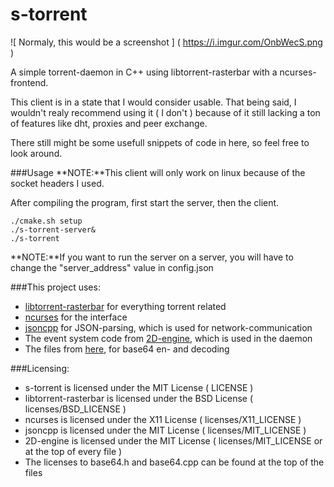 s-torrent
=========

![ Normaly, this would be a screenshot ] ( https://i.imgur.com/OnbWecS.png )

A simple torrent-daemon in C++ using libtorrent-rasterbar with a ncurses-frontend.

This client is in a state that I would consider usable. That being said, I wouldn't realy recommend using it
( I don't ) because of it still lacking a ton of features like dht, proxies and peer exchange.

There still might be some usefull snippets of code in here, so feel free to look around.

###Usage
**NOTE:**This client will only work on linux because of the socket headers I used.

After compiling the program, first start the server, then the client.
```
./cmake.sh setup
./s-torrent-server&
./s-torrent
```
**NOTE:**If you want to run the server on a server, you will have to change the "server_address" value in config.json

###This project uses:
* [libtorrent-rasterbar](http://www.rasterbar.com/products/libtorrent/) for everything torrent related
* [ncurses](https://www.gnu.org/software/ncurses/) for the interface
* [jsoncpp](https://github.com/open-source-parsers/jsoncpp) for JSON-parsing, which is used for network-communication
* The event system code from [2D-engine](https://github.com/firecoders/2D-engine), which is used in the daemon
* The files from [here](http://www.adp-gmbh.ch/cpp/common/base64.html), for base64 en- and decoding

###Licensing:
* s-torrent is licensed under the MIT License ( LICENSE )
* libtorrent-rasterbar is licensed under the BSD License ( licenses/BSD_LICENSE )
* ncurses is licensed under the X11 License ( licenses/X11_LICENSE )
* jsoncpp is licensed under the MIT License ( licenses/MIT_LICENSE )
* 2D-engine is licensed under the MIT License ( licenses/MIT_LICENSE or at the top of every file )
* The licenses to base64.h and base64.cpp can be found at the top of the files
